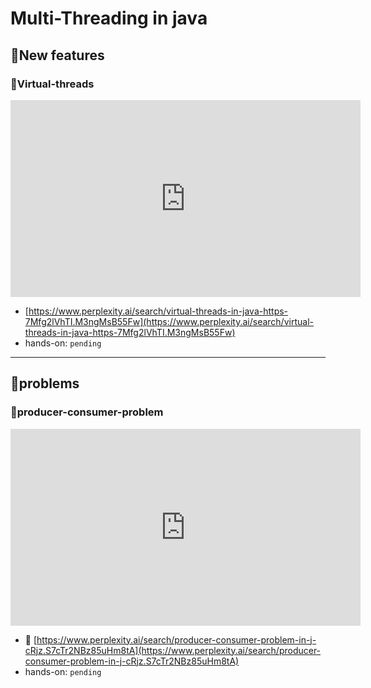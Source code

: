 # Multi-Threading in java
## 🔶New features
### 🔸Virtual-threads

<iframe width="560" height="315" src="https://www.youtube.com/embed/DZIC_Jrrg4U?si=qhyJZvL7HwmYJkn4"
title="Virtual threads" frameborder="0" allow="accelerometer; autoplay; clipboard-write; encrypted-media; gyroscope;
picture-in-picture; microservice-share" referrerpolicy="strict-origin-when-cross-origin" allowfullscreen></iframe>

- [https://www.perplexity.ai/search/virtual-threads-in-java-https-7Mfg2lVhTI.M3ngMsB55Fw](https://www.perplexity.ai/search/virtual-threads-in-java-https-7Mfg2lVhTI.M3ngMsB55Fw)
- hands-on: `pending`

---
## 🔶problems
### 🔸producer-consumer-problem

<iframe width="560" height="315" src="https://www.youtube.com/embed/ITPesAZFvWI?si=XXvvjJzYTXHufd3C" 
title="YouTube video player" frameborder="0" allow="accelerometer; autoplay; clipboard-write; encrypted-media; gyroscope;
picture-in-picture; microservice-share" referrerpolicy="strict-origin-when-cross-origin" allowfullscreen></iframe>

- 🤖 [https://www.perplexity.ai/search/producer-consumer-problem-in-j-cRjz.S7cTr2NBz85uHm8tA](https://www.perplexity.ai/search/producer-consumer-problem-in-j-cRjz.S7cTr2NBz85uHm8tA)
- hands-on: `pending`
